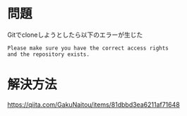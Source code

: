 # 問題
Gitでcloneしようとしたら以下のエラーが生じた
```
Please make sure you have the correct access rights
and the repository exists.
```

# 解決方法
https://qiita.com/GakuNaitou/items/81dbbd3ea6211af71648